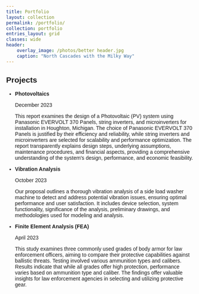 ```yaml
---
title: Portfolio
layout: collection
permalink: /portfolio/
collection: portfolio
entries_layout: grid
classes: wide
header:
    overlay_image: /photos/better header.jpg
    caption: "North Cascades with the Milky Way"
---
```


<html>


<style>
        body {
            font-family: Arial, sans-serif;
            margin: 0px;
        }
        .title {
            font-weight: bold;
        }
        .experience {
            margin-bottom: 20px;
        }
        .image {
            float: right; /* Float the image to the right */
            width: 375px; /* Set the width of the image as desired */
        }
</style>
<body>


<div class="content">
    <div class="experience">
        <h2>Projects</h2>
        <ul>
            <li>
                <strong>Photovoltaics</strong> <a href="/assets/docs/Photovoltaics_Project.pdf" target="_blank"><i class="fa fa-link" aria-hidden="true"></i></a>
                <p><span class="date">December 2023</span></p>
                <p>This report examines the design of a Photovoltaic (PV) system using Panasonic EVERVOLT 370 Panels, string inverters, and microinverters for installation in Houghton, Michigan. The choice of Panasonic EVERVOLT 370 Panels is justified by their efficiency and reliability, while string inverters and microinverters are selected for scalability and performance optimization. The report transparently explains design steps, underlying assumptions, maintenance procedures, and financial aspects, providing a comprehensive understanding of the system's design, performance, and economic feasibility.</p>
            </li>
            <li>
                <strong>Vibration Analysis</strong> <a href="/assets/docs/Side Load Washer Vibration Analysis Final Report.pdf.pdf" target="_blank"><i class="fa fa-link" aria-hidden="true"></i></a>
                <p><span class="date">October 2023</span></p>
                <p>Our proposal outlines a thorough vibration analysis of a side load washer machine to detect and address potential vibration issues, ensuring optimal performance and user satisfaction. It includes device selection, system functionality, significance of the analysis, preliminary drawings, and methodologies used for modeling and analysis.</p>
            </li>
            <li>
                <strong>Finite Element Analysis (FEA)</strong> <a href="/assets/docs/FEA Final Paper.pdf" target="_blank"><i class="fa fa-link" aria-hidden="true"></i></a>
                <p><span class="date">April 2023</span></p>
                <p>This study examines three commonly used grades of body armor for law enforcement officers, aiming to compare their protective capabilities against ballistic threats. Testing involved various ammunition types and calibers. Results indicate that while all grades offer high protection, performance varies based on ammunition type and caliber. The findings offer valuable insights for law enforcement agencies in selecting and utilizing protective gear.</p>
            </li>
        </ul>
    </div>
</div>
